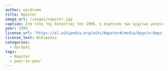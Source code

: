 ```yaml
---
author: epidrome
title: Napster 
image_url: /images/napster.jpg
caption: Στα τέλη της δεκαετίας του 1990, η συμπίεση των αρχείων μουσικής σε σχετικά μικρά αρχεία και ο εύκολος συνεργατικός διαμοιρασμός τους στο δίκτυο με το λογισμικό Napster άλλαξε μέσα σε πολύ λίγα χρόνια το οικονομικό μοντέλο της διανομής της μουσικής και συνεχίζει να επηρεάζει τον τρόπο με τον οποίο διανέμονται όλα τα ψηφιακά αγαθά. Επομένως, η κατασκευή του λογισμικού διάδρασης δεν είναι απλά ένας ψηφιακός μετασχηματισμός των φυσικών διαδικασιών, αλλά ενδέχεται να επηρεάσει την ίδια τη φύση των παραδοσιακών οργανισμών.
year: 1999 
license_url: "https://el.wikipedia.org/wiki/Napster#/media/Αρχείο:Napster_running_on_an_original_iBook_(2001-03-11).png" 
license_text: Wikipedia 
categories:
  - Ορισμός 
tags:
  - Napster 
  - peer-to-peer 
---
```

